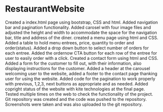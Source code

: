 # RestaurantWebsite

Created a index.html page using bootstrap, CSS and html.
Added navigation bar and pagination functionality.
Added carosel with four image files and adjusted the height and width to accommodate the space for the navigation bar, title and address of the diner.
created a menu page using html and CSS.
Added a table to hold menu entrees, price, quantity to order and order(status).
Added a drop down button to select number of orders for each entree.
Added the ordernow CTA button for each row of the entree for user to easily order with a click.
Created a contact form using html and CSS.
Added a form for the customer to fill out, with their information, also displaying instructions for the customer.
Added a header at the carousel welcoming user to the website, added a footer to the contact page thanking user for using the website.
Added code for the pagination to work properly with previous, 1,2,3, next buttons as appropriate and as needed.
Added copright status of the website with kite technologies at the final page.
Tested multiple times on the web to check the functionality of the project.
Git repository was created and the code was pushed to the repository.
Screenshots were taken and was also uploaded to the git repository.
